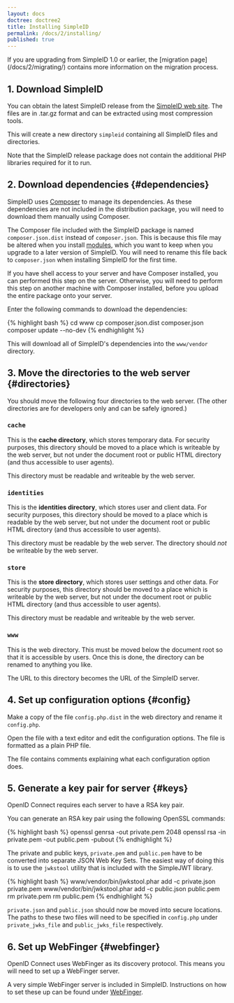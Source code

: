 ```yaml
---
layout: docs
doctree: doctree2
title: Installing SimpleID
permalink: /docs/2/installing/
published: true
---
```



<div class="note" markdown="span">If you are upgrading from SimpleID 1.0 or earlier, the [migration page](/docs/2/migrating/)
contains more information on the migration process.</div>

## 1. Download SimpleID

You can obtain the latest SimpleID release from the [SimpleID web site](http://simpleid.sourceforge.net/).
The files are in .tar.gz format and can be extracted using most compression tools.

This will create a new directory `simpleid` containing all SimpleID files and directories.

Note that the SimpleID release package does not contain the additional PHP libraries required for it to run.

## 2. Download dependencies {#dependencies}

SimpleID uses [Composer](https://getcomposer.org/) to manage its dependencies.  As these dependencies are
not included in the distribution package, you will need to download them manually using Composer.

The Composer file included with the SimpleID package is named `composer.json.dist` instead of `composer.json`.  This is because this file may be altered when you install [modules](/docs/2/modules/), which you want to keep when you upgrade to a later version of SimpleID.  You will need to rename this file back to `composer.json` when installing SimpleID for the first time.

If you have shell access to your server and have Composer installed, you can performed this step on the
server.  Otherwise, you will need to perform this step on another machine with Composer installed, before
you upload the entire package onto your server.

Enter the following commands to download the dependencies:

{% highlight bash %}
cd www
cp composer.json.dist composer.json
composer update --no-dev
{% endhighlight %}

This will download all of SimpleID's dependencies into the `www/vendor` directory.

## 3. Move the directories to the web server {#directories}

You should move the following four directories to the web server.  (The other directories are for developers only and can be safely ignored.)

### `cache`

This is the **cache directory**, which stores temporary data.  For security purposes, this directory should be moved
to a place which is writeable by the web server, but not under the document root or public HTML directory
(and thus accessible to user agents).

This directory must be readable and writeable by the web server.

### `identities`

This is the **identities directory**, which stores user and client data.  For security purposes, this directory
should be moved to a place which is readable by the web server, but not under the document root or public
HTML directory (and thus accessible to user agents).

This directory must be readable by the web server.  The directory should *not* be writeable by the web server.

### `store`

This is the **store directory**, which stores user settings and other data.  For security purposes, this
directory should be moved to a place which is writeable by the web server, but not under the document
root or public HTML directory (and thus accessible to user agents).

This directory must be readable and writeable by the web server.

### `www`

This is the web directory.  This must be moved below the document root so that it is accessible by users.  Once
this is done, the directory can be renamed to anything you like.

The URL to this directory becomes the URL of the SimpleID server.

## 4. Set up configuration options   {#config}

Make a copy of the file `config.php.dist` in the web directory and rename it `config.php`.

Open the file with a text editor and edit the configuration options.  The file is formatted
as a plain PHP file.

The file contains comments explaining what each configuration option does.

## 5. Generate a key pair for server   {#keys}

OpenID Connect requires each server to have a RSA key pair.

You can generate an RSA key pair using the following OpenSSL commands:

{% highlight bash %}
openssl genrsa -out private.pem 2048
openssl rsa -in private.pem -out public.pem -pubout
{% endhighlight %}

The private and public keys, `private.pem` and `public.pem` have to be converted into separate JSON Web Key Sets.
The easiest way of doing this is to use the `jwkstool` utility that is included with the SimpleJWT library.

{% highlight bash %}
www/vendor/bin/jwkstool.phar add -c private.json private.pem
www/vendor/bin/jwkstool.phar add -c public.json public.pem
rm private.pem
rm public.pem
{% endhighlight %}

`private.json` and `public.json` should now be moved into secure locations.  The paths to these
two files will need to be specified in `config.php` under `private_jwks_file` and `public_jwks_file`
respectively.

## 6. Set up WebFinger   {#webfinger}

OpenID Connect uses WebFinger as its discovery protocol.  This means you will need to set up
a WebFinger server.

A very simple WebFinger server is included in SimpleID.  Instructions on how to set these up
can be found under [WebFinger](/docs/2/webfinger).
